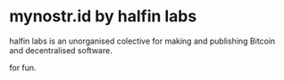 # mynostr.id by halfin labs

halfin labs is an unorganised colective for making and publishing Bitcoin and decentralised software.

for fun.
